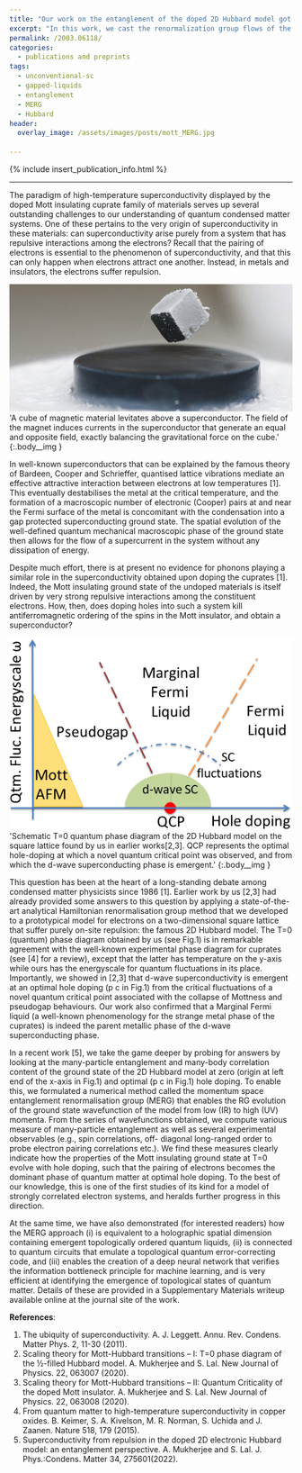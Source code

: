 ```yaml
---
title: "Our work on the entanglement of the doped 2D Hubbard model got published in J. Phys. Cond. Mat."
excerpt: "In this work, we cast the renormalization group flows of the 2D Hubbard model in terms of entanglement evolution, revealing holographic features along the way."
permalink: /2003.06118/
categories:
  - publications and preprints
tags:
  - unconventional-sc
  - gapped-liquids
  - entanglement
  - MERG
  - Hubbard
header:
  overlay_image: /assets/images/posts/mott_MERG.jpg

---
```


{% include insert_publication_info.html %}

---

The paradigm of high-temperature superconductivity displayed by the doped Mott insulating cuprate family of materials serves up several outstanding challenges to our understanding of quantum condensed matter systems. One of these pertains to the very origin of superconductivity in these materials: can superconductivity arise purely from a system that has repulsive interactions among the electrons? Recall that the pairing of electrons is essential to the phenomenon of superconductivity, and that this can only happen when electrons attract one another. Instead, in metals and insulators, the electrons suffer repulsion.

![](/assets/images/mott-merg/superconductivity.jpg)
'A cube of magnetic material levitates above a superconductor. The field of the magnet induces currents in the superconductor that generate an equal and opposite field, exactly balancing the gravitational force on the cube.'
{:.body__img }

In well-known superconductors that can be explained by the famous theory of Bardeen, Cooper and Schrieffer, quantised lattice vibrations mediate an effective attractive interaction between electrons at low temperatures [1]. This eventually destabilises the metal at the critical temperature, and the formation of a macroscopic number of electronic (Cooper) pairs at and near the Fermi surface of the metal is concomitant with the condensation into a gap protected superconducting ground state. The spatial evolution of the well-defined quantum mechanical macroscopic phase of the ground state then allows for the flow of a supercurrent in the system without any dissipation of energy.

Despite much effort, there is at present no evidence for phonons playing a similar role in the superconductivity obtained upon doping the cuprates [1]. Indeed, the Mott insulating ground state of the undoped materials is itself driven by very strong repulsive interactions among the constituent electrons. How, then, does doping holes into such a system kill 
antiferromagnetic ordering of the spins in the Mott insulator, and obtain a superconductor?

![](/assets/images/mott-merg/2dphase.png)
'Schematic T=0 quantum phase diagram of the 2D Hubbard model on the square lattice found by us in earlier works[2,3]. QCP represents the optimal hole-doping at which a novel quantum critical point was observed, and from which the d-wave superconducting phase is emergent.'
{:.body__img }

 This question has been at the heart of a long-standing debate among condensed matter physicists since 1986 [1]. Earlier work by us [2,3] had already provided some answers to this question by applying a state-of-the-art analytical Hamiltonian renormalisation group method that we developed to a prototypical model for electrons on a two-dimensional square lattice that suffer purely on-site repulsion: the famous 2D Hubbard model. The T=0 (quantum) phase diagram obtained by us (see Fig.1) is in remarkable agreement with the well-known experimental phase diagram for cuprates (see [4] for a review), except that the latter has temperature on the y-axis while ours has the energyscale for quantum fluctuations in its place. Importantly, we showed in [2,3] that d-wave superconductivity is emergent at an optimal hole doping (p c in Fig.1) from the critical fluctuations of a novel quantum critical point associated with the collapse of Mottness and pseudogap behaviours. Our work also confirmed that a Marginal Fermi liquid (a well-known phenomenology for the strange metal phase of the cuprates) is indeed the parent metallic phase of the d-wave superconducting phase. 

 In a recent work [5], we take the game deeper by probing for answers by looking at the many-particle entanglement and many-body correlation content of the ground state of the 2D Hubbard model at zero (origin at left end of the x-axis in Fig.1) and optimal (p c in Fig.1) hole doping. To enable this, we formulated a numerical method called the momentum space entanglement renormalisation group (MERG) that enables the RG evolution of the ground state wavefunction of the model from low (IR) to high (UV) momenta. From the series of wavefunctions obtained, we compute various measure of many-particle entanglement as well as several experimental observables (e.g., spin correlations, off- diagonal long-ranged order to probe electron pairing correlations etc.). We find these measures clearly indicate how the properties of the Mott insulating ground state at T=0 evolve with hole doping, such that the pairing of electrons becomes the dominant phase of quantum matter at optimal hole doping. To the best of our knowledge, this is one of the first studies of its kind for a model of strongly correlated electron systems, and heralds further progress in this direction. 

At the same time, we have also demonstrated (for interested readers) how the MERG approach (i) is equivalent to a holographic spatial dimension containing emergent topologically ordered quantum liquids, (ii) is connected to quantum circuits that emulate a topological quantum error-correcting code, and (iii) enables the creation of a deep neural network that verifies the information bottleneck principle for machine learning, and is very efficient at identifying the emergence of topological states of quantum matter. Details of these are provided in a Supplementary Materials writeup available online at the journal site of the work.

**References**:
1. The ubiquity of superconductivity. A. J. Leggett. Annu. Rev. Condens. Matter Phys. 2, 11-30 (2011).
2. Scaling theory for Mott-Hubbard transitions – I: T=0 phase diagram of the ½-filled Hubbard model. A. Mukherjee and S. Lal. New Journal of Physics. 22, 063007 (2020).
3. Scaling theory for Mott-Hubbard transitions – II: Quantum Criticality of the doped Mott insulator. A. Mukherjee and S. Lal. New Journal of Physics. 22, 063008 (2020).
4. From quantum matter to high-temperature superconductivity in copper oxides. B. Keimer, S. A. Kivelson, M. R. Norman, S. Uchida and J. Zaanen. Nature 518, 179 (2015).
5. Superconductivity from repulsion in the doped 2D electronic Hubbard model: an entanglement perspective. A. Mukherjee and S. Lal. J. Phys.:Condens. Matter 34, 275601(2022).

